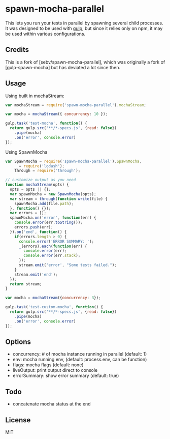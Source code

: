 # spawn-mocha-parallel

This lets you run your tests in parallel by spawning several child processes.
It was designed to be used with [gulp][gulp], but since it relies only
on npm, it may be used within various configurations.

## Credits

This is a fork of [sebv/spawn-mocha-parallel],
which was originally a fork of [gulp-spawn-mocha] but has deviated a lot since then.

## Usage

Using built in mochaStream:

```js
var mochaStream = require('spawn-mocha-parallel').mochaStream;

var mocha = mochaStream({ concurrency: 10 });

gulp.task('test-mocha', function() {
  return gulp.src('**/*-specs.js', {read: false}) 
    .pipe(mocha)
    .on('error', console.error)
});

```
Using SpawnMocha

```js
var SpawnMocha = require('spawn-mocha-parallel').SpawnMocha,
    _ = require('lodash');
    through = require('through');

// customize output as you need
function mochaStream(opts) {
  opts = opts || {};
  var spawnMocha = new SpawnMocha(opts);
  var stream = through(function write(file) {
    spawnMocha.add(file.path);
  }, function() {});
  var errors = [];
  spawnMocha.on('error', function(err) {
    console.error(err.toString());
    errors.push(err);
  }).on('end', function() {
    if(errors.length > 0) {
      console.error('ERROR SUMMARY: ');
      _(errors).each(function(err) {
        console.error(err);
        console.error(err.stack);
      });
      stream.emit('error', "Some tests failed.");
    }
    stream.emit('end');
  });
  return stream;
}

var mocha = mochaStream({concurrency: 3});

gulp.task('test-custom-mocha', function() {
  return gulp.src('**/*-specs.js', {read: false}) 
    .pipe(mocha)
    .on('error', console.error)
});

```

## Options

- concurrency: # of mocha instance running in parallel (default: 1)
- env: mocha running env, (default: process.env, can be function)
- flags: mocha flags (default: none)
- liveOutput: print output direct to console
- errorSummary: show error summary (default: true)
## Todo

- concatenate mocha status at the end

## License

MIT

  [gulp]: http://gulpjs.com/ "gulp.js"
  [mocha]: http://visionmedia.github.io/mocha/ "Mocha"
